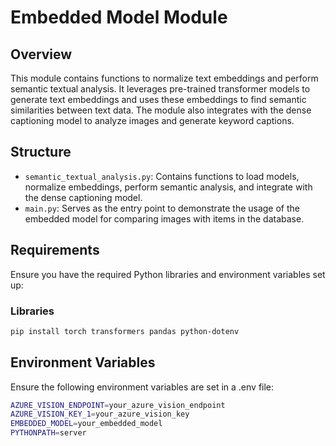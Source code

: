 # Embedded Model Module

## Overview
This module contains functions to normalize text embeddings and perform semantic textual analysis. It leverages pre-trained transformer models to generate text embeddings and uses these embeddings to find semantic similarities between text data. The module also integrates with the dense captioning model to analyze images and generate keyword captions.

## Structure
- `semantic_textual_analysis.py`: Contains functions to load models, normalize embeddings, perform semantic analysis, and integrate with the dense captioning model.
- `main.py`: Serves as the entry point to demonstrate the usage of the embedded model for comparing images with items in the database.

## Requirements
Ensure you have the required Python libraries and environment variables set up:

### Libraries
```sh
pip install torch transformers pandas python-dotenv
```

## Environment Variables
Ensure the following environment variables are set in a .env file:
```sh
AZURE_VISION_ENDPOINT=your_azure_vision_endpoint
AZURE_VISION_KEY_1=your_azure_vision_key
EMBEDDED_MODEL=your_embedded_model
PYTHONPATH=server
```